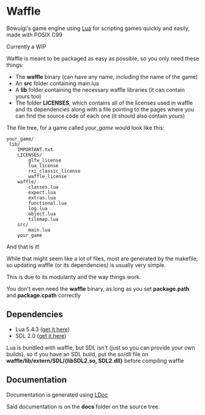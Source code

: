 # Waffle

Bowuigi's game engine using [Lua](https://lua.org) for scripting games quickly and easily, made with POSIX C99

Currently a WIP

Waffle is meant to be packaged as easy as possible, so you only need these things:

- The **waffle** binary (can have any name, including the name of the game)
- An **src** folder containing main.lua
- A **lib** folder containing the necessary waffle libraries (it can contain yours too)
- The folder **LICENSES**, which contains all of the licenses used in waffle and its dependencies along with a file pointing to the pages where you can find the source code of each one (it should also contain yours)

The file tree, for a game called *your_game* would look like this:

```
your_game/
 lib/
	IMPORTANT.txt
	LICENSES/
		glfw_license
		lua_license
		rxi_classic_license
		waffle_license
	waffle/
		classes.lua
		expect.lua
		extras.lua
		functional.lua
		log.lua
		object.lua
		tilemap.lua
	src/
		main.lua
	your_game
```

And that is it!

While that might seem like a lot of files, most are generated by the makefile, so updating waffle (or its dependencies) is usually very simple.

This is due to its modularity and the way things work.

You don't even need the **waffle** binary, as long as you set **package.path** and **package.cpath** correctly

Dependencies
---

- Lua 5.4.3 ([get it here](https://www.lua.org/download.html))
- SDL 2.0 ([get it here](https://libsdl.org/download-2.0.php))

Lua is bundled with waffle, but SDL isn't (just so you can provide your own builds), so if you have an SDL build, put the so/dll file on **waffle/lib/extern/SDL/{libSDL2.so, SDL2.dll}** before compiling waffle

Documentation
---

Documentation is generated using [LDoc](https://github.com/lunarmodules/LDoc)

Said documentation is on the **docs** folder on the source tree.
